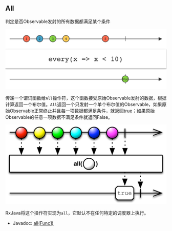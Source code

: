 ## All

判定是否Observable发射的所有数据都满足某个条件

![all](../images/operators/all.c.png)

传递一个谓词函数给`All`操作符，这个函数接受原始Observable发射的数据，根据计算返回一个布尔值。`All`返回一个只发射一个单个布尔值的Observable，如果原始Observable正常终止并且每一项数据都满足条件，就返回true；如果原始Observable的任意一项数据不满足条件就返回False。

![all](../images/operators/all.png)

RxJava将这个操作符实现为`all`，它默认不在任何特定的调度器上执行。

* Javadoc: [all(Func1)](http://reactivex.io/RxJava/javadoc/rx/Observable.html#all(rx.functions.Func1))
